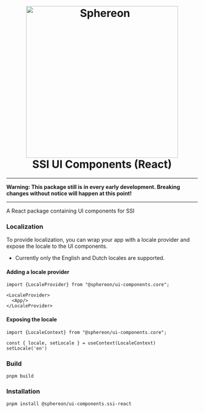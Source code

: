 <!--suppress HtmlDeprecatedAttribute -->
<h1 align="center">
  <br>
  <a href="https://www.sphereon.com"><img src="https://sphereon.com/content/themes/sphereon/assets/img/logo.svg" alt="Sphereon" width="400"></a>
  <br>SSI UI Components (React)
  <br>
</h1>

---

**Warning: This package still is in every early development. Breaking changes without notice will happen at this point!**

---

A React package containing UI components for SSI

### Localization

To provide localization, you can wrap your app with a locale provider and expose the locale to the UI components.
* Currently only the English and Dutch locales are supported.

#### Adding a locale provider

```shell
import {LocaleProvider} from "@sphereon/ui-components.core";

<LocaleProvider>
  <App/>
</LocaleProvider>
```

#### Exposing the locale

```shell
import {LocaleContext} from "@sphereon/ui-components.core";

const { locale, setLocale } = useContext(LocaleContext)
setLocale('en')
```

### Build

```shell
pnpm build
```

### Installation

```shell
pnpm install @sphereon/ui-components.ssi-react
```
